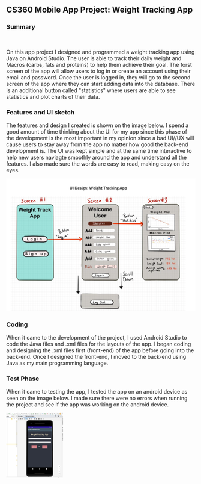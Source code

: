 <h2>CS360 Mobile App Project: Weight Tracking App</h2>

<h3> Summary </h3> 
<br> 


On this app project I designed and programmed a weight tracking app using Java on Android Studio. The user is able to track their daily weight and Macros (carbs, fats and proteins) to help them achieve their goal. The forst screen of the app will allow users to log in or create an account using their email and password. Once the user is logged in, they will go to the second screen of the app where they can start adding data into the database. There is an additional button called "statistics" where users are able to see statistics and plot charts of their data. 

<h3> Features and UI sketch </h3> 

The features and design I created is shown on the image below. I spend a good amount of time thinking about the UI for my app since this phase of the development is the most important in my opinion since a bad UI//UX will cause users to stay away from the app no matter how good the back-end development is. The UI was kept simple and at the same time interactive to help new users naviagte smoothly around the app and understand all the features. I also made sure the words are easy to read, making easy on the eyes. 

![Alt text](images/image01.png)

<h3> Coding </h3> 

When it came to the development of the project, I used Android Studio to code the Java files and .xml files for the layouts of the app. I began coding and designing the .xml files first (front-end) of the app before going into the back-end. Once I designed the front-end, I moved to the back-end using Java as my main programming language. 

<h3> Test Phase </h3> 

When it came to testing the app, I tested the app on an android device as seen on the image below. I made sure there were no errors when running the project and see if the app was working on the android device. 


<img src="images/image02.png" width="30%">
